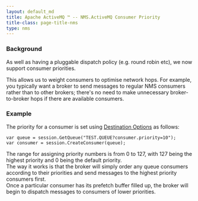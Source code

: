 ```yaml
---
layout: default_md
title: Apache ActiveMQ ™ -- NMS.ActiveMQ Consumer Priority 
title-class: page-title-nms
type: nms
---
```


### Background

As well as having a pluggable dispatch policy (e.g. round robin etc), we now support consumer priorities.

This allows us to weight consumers to optimise network hops. For example, you typically want a broker to send messages to regular NMS consumers rather than to other brokers; there's no need to make unnecessary broker-to-broker hops if there are available consumers.

### Example

The priority for a consumer is set using [Destination Options](../../uri-configuration) as follows:
```
var queue = session.GetQueue("TEST.QUEUE?consumer.priority=10");
var consumer = session.CreateConsumer(queue);
```
The range for assigning priority numbers is from 0 to 127, with 127 being the highest priority and 0 being the default priority.  
The way it works is that the broker will simply order any queue consumers according to their priorities and send messages to the highest priority consumers first.  
Once a particular consumer has its prefetch buffer filled up, the broker will begin to dispatch messages to consumers of lower priorities.


